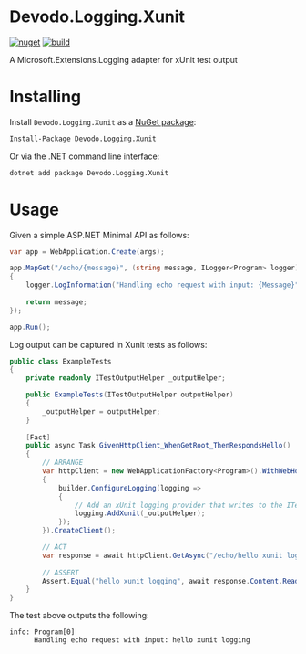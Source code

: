 # Devodo.Logging.Xunit

[![nuget](https://img.shields.io/nuget/v/Devodo.Logging.Xunit.svg)](https://www.nuget.org/packages/Devodo.Logging.Xunit)
[![build](https://github.com/devodo/Logging.Xunit/actions/workflows/build.yml/badge.svg)](https://github.com/devodo/Logging.Xunit/actions/workflows/build.yml)

A Microsoft.Extensions.Logging adapter for xUnit test output

# Installing

Install `Devodo.Logging.Xunit` as a [NuGet package](https://www.nuget.org/packages/Devodo.Logging.Xunit):

```sh
Install-Package Devodo.Logging.Xunit
```

Or via the .NET command line interface:

```sh
dotnet add package Devodo.Logging.Xunit
```

# Usage

Given a simple ASP.NET Minimal API as follows:

```csharp
var app = WebApplication.Create(args);

app.MapGet("/echo/{message}", (string message, ILogger<Program> logger) =>
{
    logger.LogInformation("Handling echo request with input: {Message}", message);
    
    return message;
});

app.Run();
```

Log output can be captured in Xunit tests as follows:

```csharp
public class ExampleTests
{
    private readonly ITestOutputHelper _outputHelper;

    public ExampleTests(ITestOutputHelper outputHelper)
    {
        _outputHelper = outputHelper;
    }
    
    [Fact]
    public async Task GivenHttpClient_WhenGetRoot_ThenRespondsHello()
    {
        // ARRANGE
        var httpClient = new WebApplicationFactory<Program>().WithWebHostBuilder(builder =>
        {
            builder.ConfigureLogging(logging =>
            {
                // Add an xUnit logging provider that writes to the ITestOutputHelper
                logging.AddXunit(_outputHelper);
            });
        }).CreateClient();

        // ACT
        var response = await httpClient.GetAsync("/echo/hello xunit logging");
        
        // ASSERT
        Assert.Equal("hello xunit logging", await response.Content.ReadAsStringAsync());
    }
}
```

The test above outputs the following:
```
info: Program[0]
      Handling echo request with input: hello xunit logging
```
